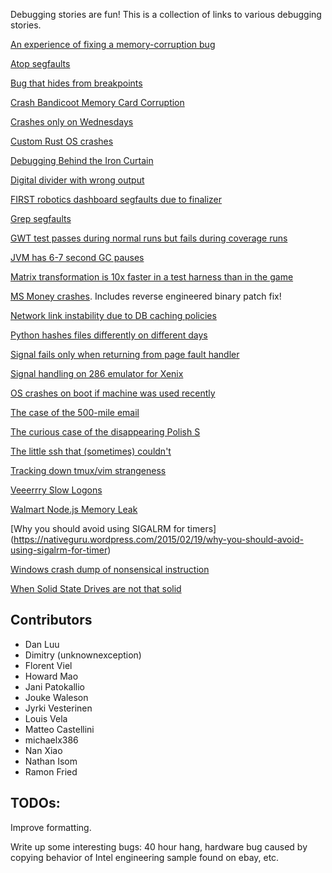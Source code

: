 Debugging stories are fun! This is a collection of links to various debugging stories.

[An experience of fixing a memory-corruption bug](http://nanxiao.me/en/an-experience-of-fixing-a-memory-corruption-bug/)  

[Atop segfaults](http://rachelbythebay.com/w/2014/03/02/sync/)

[Bug that hides from breakpoints](http://www.drewdevault.com/2014/02/02/The-worst-bugs.html)

[Crash Bandicoot Memory Card Corruption](http://www.gamasutra.com/blogs/DaveBaggett/20131031/203788/My_Hardest_Bug_Ever.php)

[Crashes only on Wednesdays](http://gyrovague.com/2015/07/29/crashes-only-on-wednesdays/)

[Custom Rust OS crashes](http://jvns.ca/blog/2013/12/04/day-37-how-a-keyboard-works/)

[Debugging Behind the Iron Curtain](http://www.jakepoz.com/debugging-behind-the-iron-curtain/)

[Digital divider with wrong output](http://danluu.com/teach-debugging/)

[FIRST robotics dashboard segfaults due to finalizer](https://lukeshu.com/blog/java-segfault.html)

[Grep segfaults](http://blog.loadzero.com/blog/tracking-down-a-segfault-in-grep/)

[GWT test passes during normal runs but fails during coverage runs](http://ismail.badawi.io/blog/2014/02/04/an-obscure-bug-story/)

[JVM has 6-7 second GC pauses](http://www.evanjones.ca/jvm-mmap-pause-finding.html)

[Matrix transformation is 10x faster in a test harness than in the game](https://randomascii.wordpress.com/2015/01/19/knowing-where-to-type-zero/)

[MS Money crashes](http://blogs.msdn.com/b/oldnewthing/archive/2012/11/13/10367904.aspx). Includes reverse engineered binary patch fix!

[Network link instability due to DB caching policies](https://code.facebook.com/posts/1499322996995183/solving-the-mystery-of-link-imbalance-a-metastable-failure-state-at-scale/)

[Python hashes files differently on different days](http://dpb.bitbucket.org/unexpected-behavior-from-the-python-3-built-in-hash-function.html)

[Signal fails only when returning from page fault handler](https://news.ycombinator.com/item?id=7684824)

[Signal handling on 286 emulator for Xenix](https://news.ycombinator.com/item?id=7684827)

[OS crashes on boot if machine was used recently](http://blog.valerieaurora.org/2013/12/17/heres-my-favorite-operating-systems-war-story-whats-yours/)

[The case of the 500-mile email](http://www.ibiblio.org/harris/500milemail.html)

[The curious case of the disappearing Polish S](https://medium.com/medium-eng/the-curious-case-of-disappearing-polish-s-fa398313d4df)

[The little ssh that (sometimes) couldn't](http://mina.naguib.ca/blog/2012/10/22/the-little-ssh-that-sometimes-couldnt.html)

[Tracking down tmux/vim strangeness](http://www.daniellesucher.com/2014/04/24/my-new-favorite-vim-tmux-bug/)

[Veeerrry Slow Logons](http://blogs.technet.com/b/markrussinovich/archive/2012/07/02/3506849.aspx)

[Walmart Node.js Memory Leak](https://www.joyent.com/blog/walmart-node-js-memory-leak)

[Why you should avoid using SIGALRM for timers] (https://nativeguru.wordpress.com/2015/02/19/why-you-should-avoid-using-sigalrm-for-timer)

[Windows crash dump of nonsensical instruction](http://blogs.msdn.com/b/oldnewthing/archive/2014/12/26/10583035.aspx)

[When Solid State Drives are not that solid](https://blog.algolia.com/when-solid-state-drives-are-not-that-solid/)

## Contributors

* Dan Luu
* Dimitry (unknownexception)
* Florent Viel
* Howard Mao
* Jani Patokallio
* Jouke Waleson
* Jyrki Vesterinen
* Louis Vela
* Matteo Castellini
* michaelx386
* Nan Xiao
* Nathan Isom
* Ramon Fried

## TODOs:

Improve formatting.

Write up some interesting bugs: 40 hour hang, hardware bug caused by copying behavior of Intel engineering sample found on ebay, etc.

